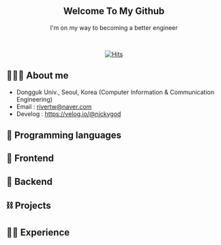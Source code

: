 <div align="center">

  
<h2> Welcome To My Github </h2> 
  
  I'm on my way to becoming a better engineer <br>
  
  
 <div align="center">
    <br>
   
[![Hits](https://hits.seeyoufarm.com/api/count/incr/badge.svg?url=https%3A%2F%2Fgithub.com%2Frivertw777%2Fhit-counter&count_bg=%2379C83D&title_bg=%23555555&icon=&icon_color=%23E7E7E7&title=hits&edge_flat=false)](https://hits.seeyoufarm.com)

</div>
  
</div>

## 👩🏻‍💻 About me
- Dongguk Univ., Seoul, Korea (Computer Information & Communication Engineering)
- Email : rivertw@naver.com
- Develog : https://velog.io/@nickygod
  

## 📍 Programming languages

## 📍 Frontend

## 📍 Backend 

## ⛓ Projects

## 🏃‍♀️ Experience

  


